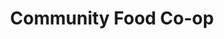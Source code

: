 ---
title: "Community Food Co-op"
url: /bozeman/community-food-co-op-west-main-street/
shop: supermarket
---